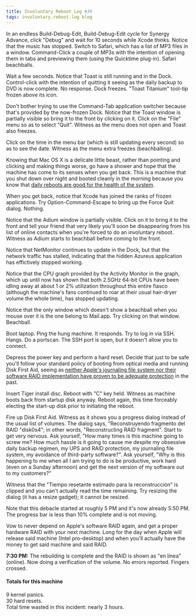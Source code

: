 ```yaml
---
title: Involuntary Reboot Log #39
tags: involuntary.reboot.log blog
---
```


In an endless Build-Debug-Edit, Build-Debug-Edit cycle for Synergy Advance, click "Debug" and wait for 10 seconds while Xcode thinks. Notice that the music has stopped. Switch to Safari, which has a list of MP3 files in a window. Command-Click a couple of MP3s with the intention of opening them in tabs and previewing them (using the Quicktime plug-in). Safari beachballs.

Wait a few seconds. Notice that Toast is still running and in the Dock. Control-click with the intention of quitting it seeing as the daily backup to DVD is now complete. No response. Dock freezes. "Toast Titanium" tool-tip frozen above its icon.

Don't bother trying to use the Command-Tab application switcher because that's provided by the now-frozen Dock. Notice that the Toast window is partially visible so bring it to the front by clicking on it. Click on the "File" menu so as to select "Quit". Witness as the menu does not open and Toast also freezes.

Click on the time in the menu bar (which is still updating every second) so as to see the date. Witness as the menu extra freezes (beachballing).

Knowing that Mac OS X is a delicate little beast, rather than pointing and clicking and making things worse, go have a shower and hope that the machine has come to its senses when you get back. This is a machine that you shut down over night and booted cleanly in the morning because you know that [daily reboots are good for the health of the system](http://mjtsai.com/blog/2006/01/27/daily-reboot/).

When you get back, notice that Xcode has joined the ranks of frozen applications. Try Option-Command-Escape to bring up the Force Quit dialog. Nothing.

Notice that the Adium window is partially visible. Click on it to bring it to the front and tell your friend that very likely you'll soon be disappearing from his list of online contacts when you're forced to do an involuntary reboot. Witness as Adium starts to beachball before coming to the front.

Notice that NetMonitor continues to update in the Dock, but that the network traffic has stalled, indicating that the hidden Azureus application has effictively stopped working.

Notice that the CPU graph provided by the Activity Monitor in the graph, which up until now has shown that both 2.5GHz 64-bit CPUs have been idling away at about 1 or 2% utilization throughout this entire fiasco (although the machine's fans continued to roar at their usual hair-dryer volume the whole time), has stopped updating.

Notice that the only window which doesn't show a beachball when you mouse over it is the one belong to Mail.app. Try clicking on that window. Beachball.

Boot laptop. Ping the hung machine. It responds. Try to log in via SSH. Hangs. Do a portscan. The SSH port is open, but it doesn't allow you to connect.

Depress the power key and perform a hard reset. Decide that just to be safe you'll follow your standard policy of booting from optical media and running Disk First Aid, seeing as [neither Apple's journaling file system nor their software RAID implementation have proven to be adequate protection](http://www.wincent.com/a/about/wincent/weblog/archives/2005/05/1041_kernel_pan.php) in the past.

Insert Tiger install disc. Reboot with "C" key held. Witness as machine boots back from startup disk anyway. Reboot again, this time forceably electing the start-up disk prior to initiating the reboot.

Fire up Disk First Aid. Witness as it shows you a progress dialog instead of the usual list of volumes. The dialog says, "Reconstruyendo fragmento del RAID "disk0s4"; in other words, "Reconstructing RAID fragment". Start to get very nervous. Ask yourself, "How many times is this machine going to screw me? How much hassle is it going to cause me despite my obsessive daily backup regimen, my UPS and RAID protection, my journaling file system, my avoidance of third-party software?". Ask yourself, "Why is this happening to me when all I am trying to do is be productive, work hard (even on a Sunday afternoon) and get the next version of my software out to my customers?"

Witness that the "Tiempo resetante estimado para la reconstrucción" is clipped and you can't actually read the time remaining. Try resizing the dialog (it has a resize gadget); it cannot be resized.

Note that this debacle started at roughly 5 PM and it's now already 5:50 PM. The progress bar is less than 10% complete and is not moving.

Vow to never depend on Apple's software RAID again, and get a proper hardware RAID with your next machine. Long for the day when Apple will release said machine (Intel pro-desktop) and when you'll actually have the money to get said machine and said RAID.

**7:30 PM:** The rebuilding is complete and the RAID is shown as "en línea" (online). Now doing a verification of the volume. No errors reported. Fingers crossed.

#### Totals for this machine

9 kernel panics.\
30 hard resets.\
Total time wasted in this incident: nearly 3 hours.
